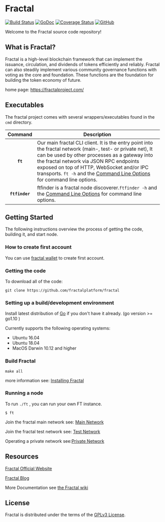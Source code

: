 # Fractal

[![Build Status](https://travis-ci.org/fractalplatform/fractal.svg?branch=master)](https://travis-ci.org/fractalplatform/fractal)
[![GoDoc](https://godoc.org/github.com/fractalplatform/fractal?status.svg)](https://godoc.org/github.com/fractalplatform/fractal)
[![Coverage Status](https://coveralls.io/repos/github/fractalplatform/fractal/badge.svg?branch=master)](https://coveralls.io/github/fractalplatform/fractal?branch=master)
[![GitHub](https://img.shields.io/github/license/fractalplatform/fractal.svg)](LICENSE)

Welcome to the Fractal source code repository!

## What is Fractal?

Fractal is a high-level blockchain framework that can implement the issuance, circulation, and dividends of tokens efficiently and reliably. Fractal can also steadily implement various community governance functions with voting as the core and foundation. These functions are the foundation for building the token economy of future.

home page: https://fractalproject.com/

## Executables

The fractal project comes with several wrappers/executables found in the `cmd` directory.

|    Command     | Description                                                                                                                                                                                                                                                                                                                                                                                               |
| :------------: | --------------------------------------------------------------------------------------------------------------------------------------------------------------------------------------------------------------------------------------------------------------------------------------------------------------------------------------------------------------------------------------------------------- |
|    **`ft`**    | Our main fractal CLI client. It is the entry point into the fractal network (main-, test- or private net), It can be used by other processes as a gateway into the fractal network via JSON RPC endpoints exposed on top of HTTP, WebSocket and/or IPC transports. `ft -h` and the [Command Line Options](https://github.com/fractalplatform/fractal/wiki/Command-Line-Options) for command line options. |
| **`ftfinder`** | ftfinder is a fractal node discoverer.`ftfinder -h` and the [Command Line Options](https://github.com/fractalplatform/fractal/wiki/Command-Line-Options) for command line options.                                                                                                                                                                                                                        |

## Getting Started

The following instructions overview the process of getting the code, building it, and start node.

### How to create first account

You can use [fractal wallet](https://m.ft.im/download) to create first account.

### Getting the code

To download all of the code:

`git clone https://github.com/fractalplatform/fractal`

### Setting up a build/development environment

Install latest distribution of [Go](https://golang.org/) if you don't have it already. (go version >= go1.10 )

Currently supports the following operating systems:

- Ubuntu 16.04
- Ubuntu 18.04
- MacOS Darwin 10.12 and higher

### Build Fractal

`make all`

more information see: [Installing Fractal](https://github.com/fractalplatform/fractal/wiki/Build-Fractal)

### Running a node

To run `./ft` , you can run your own FT instance.

`$ ft`

Join the fractal main network see: [Main Network](https://github.com/fractalplatform/fractal/wiki/Main-Network)

Join the fractal test network see: [Test Network](https://github.com/fractalplatform/fractal/wiki/Test-Network)

Operating a private network see:[Private Network](https://github.com/fractalplatform/fractal/wiki/Private-Network)

## Resources

[Fractal Official Website](https://fractalproject.com/)

[Fractal Blog](https://fractalproject.com/blog.html)

More Documentation see [the Fractal wiki](https://github.com/fractalplatform/fractal/wiki)

## License

Fractal is distributed under the terms of the [GPLv3 License](./License).
